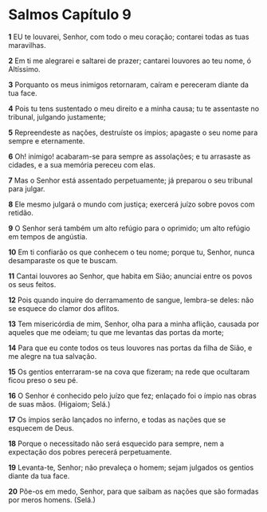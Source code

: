# Salmos Capítulo 9

**1** 	EU te louvarei, Senhor, com todo o meu coração; contarei todas as tuas maravilhas.

**2** 	Em ti me alegrarei e saltarei de prazer; cantarei louvores ao teu nome, ó Altíssimo.

**3** 	Porquanto os meus inimigos retornaram, caíram e pereceram diante da tua face.

**4** 	Pois tu tens sustentado o meu direito e a minha causa; tu te assentaste no tribunal, julgando justamente;

**5** 	Repreendeste as nações, destruíste os ímpios; apagaste o seu nome para sempre e eternamente.

**6** 	Oh! inimigo! acabaram-se para sempre as assolações; e tu arrasaste as cidades, e a sua memória pereceu com elas.

**7** 	Mas o Senhor está assentado perpetuamente; já preparou o seu tribunal para julgar.

**8** 	Ele mesmo julgará o mundo com justiça; exercerá juízo sobre povos com retidão.

**9** 	O Senhor será também um alto refúgio para o oprimido; um alto refúgio em tempos de angústia.

**10** 	Em ti confiarão os que conhecem o teu nome; porque tu, Senhor, nunca desamparaste os que te buscam.

**11** 	Cantai louvores ao Senhor, que habita em Sião; anunciai entre os povos os seus feitos.

**12** 	Pois quando inquire do derramamento de sangue, lembra-se deles: não se esquece do clamor dos aflitos.

**13** 	Tem misericórdia de mim, Senhor, olha para a minha aflição, causada por aqueles que me odeiam; tu que me levantas das portas da morte;

**14** 	Para que eu conte todos os teus louvores nas portas da filha de Sião, e me alegre na tua salvação.

**15** 	Os gentios enterraram-se na cova que fizeram; na rede que ocultaram ficou preso o seu pé.

**16** 	O Senhor é conhecido pelo juízo que fez; enlaçado foi o ímpio nas obras de suas mãos. (Higaiom; Selá.)

**17** 	Os ímpios serão lançados no inferno, e todas as nações que se esquecem de Deus.

**18** 	Porque o necessitado não será esquecido para sempre, nem a expectação dos pobres perecerá perpetuamente.

**19** 	Levanta-te, Senhor; não prevaleça o homem; sejam julgados os gentios diante da tua face.

**20** 	Põe-os em medo, Senhor, para que saibam as nações que são formadas por meros homens. (Selá.)

